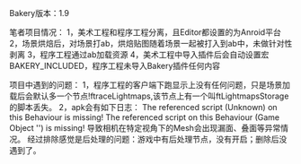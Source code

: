 Bakery版本：1.9

笔者项目情况：
1，美术工程和程序工程分离，且Editor都设置的为Anroid平台
2，场景烘焙后，对场景打ab，烘焙贴图随着场景一起被打入到ab中，未做针对性剥离
3，程序工程通过ab加载资源
4，美术工程中导入插件后会自动设置宏BAKERY_INCLUDED，程序工程未导入Bakery插件任何内容

项目中遇到的问题：
1，程序工程的客户端下跑显示上没有任何问题，只是场景加载后会默认多一个节点!ftraceLightmaps,该节点上有一个叫ftLightmapsStorage的脚本丢失。
2，apk会有如下日志：
The referenced script (Unknown) on this Behaviour is missing!
The referenced script on this Behaviour (Game Object '<null>') is missing!
导致相机在特定视角下的Mesh会出现漏面、叠面等异常情况。
经过排除感觉是后处理的问题：游戏中有后处理节点，没有开启；删除后没遇到了。

